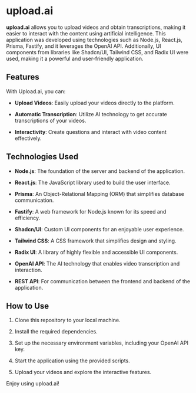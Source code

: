 # upload.ai

**upload.ai** allows you to upload videos and obtain transcriptions, making it easier to interact with the content using artificial intelligence. This application was developed using technologies such as Node.js, React.js, Prisma, Fastify, and it leverages the OpenAI API. Additionally, UI components from libraries like Shadcn/UI, Tailwind CSS, and Radix UI were used, making it a powerful and user-friendly application.

## Features

With Upload.ai, you can:

- **Upload Videos**: Easily upload your videos directly to the platform.

- **Automatic Transcription**: Utilize AI technology to get accurate transcriptions of your videos.

- **Interactivity**: Create questions and interact with video content effectively.

## Technologies Used

- **Node.js**: The foundation of the server and backend of the application.

- **React.js**: The JavaScript library used to build the user interface.

- **Prisma**: An Object-Relational Mapping (ORM) that simplifies database communication.

- **Fastify**: A web framework for Node.js known for its speed and efficiency.

- **Shadcn/UI**: Custom UI components for an enjoyable user experience.

- **Tailwind CSS**: A CSS framework that simplifies design and styling.

- **Radix UI**: A library of highly flexible and accessible UI components.

- **OpenAI API**: The AI technology that enables video transcription and interaction.

- **REST API**: For communication between the frontend and backend of the application.

## How to Use

1. Clone this repository to your local machine.

2. Install the required dependencies.

3. Set up the necessary environment variables, including your OpenAI API key.

4. Start the application using the provided scripts.

5. Upload your videos and explore the interactive features.

Enjoy using upload.ai!
